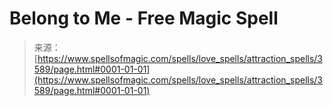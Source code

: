 <!--yml
category: 未分类
date: 2024-06-12 18:37:16
-->

# Belong to Me - Free Magic Spell

> 来源：[https://www.spellsofmagic.com/spells/love_spells/attraction_spells/3589/page.html#0001-01-01](https://www.spellsofmagic.com/spells/love_spells/attraction_spells/3589/page.html#0001-01-01)